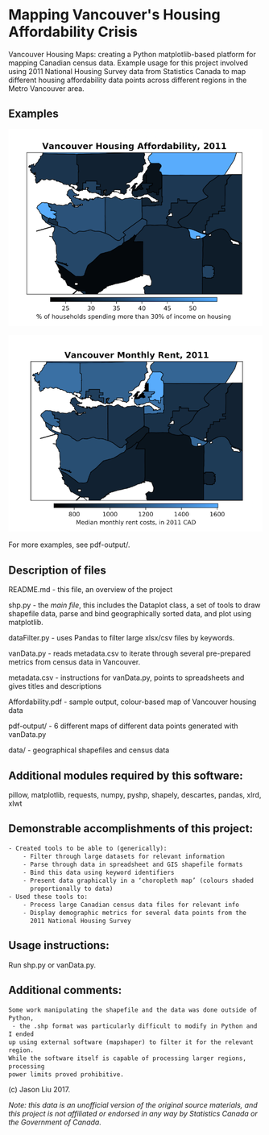 # Mapping Vancouver's Housing Affordability Crisis

Vancouver Housing Maps: creating a Python matplotlib-based platform for mapping Canadian census data. Example usage for this project involved using 2011 National Housing Survey data from Statistics Canada to map different housing affordability data points across different regions in the Metro Vancouver area.

## Examples

![Figure 1: Housing affordability.](images/affordability.png?raw=true)

![Figure 2: Median rents.](images/rents.png?raw=true)

For more examples, see pdf-output/.

## Description of files
   README.md - this file, an overview of the project

   shp.py - the *main file*, this includes the Dataplot class, a set of tools to 
            draw shapefile data, parse and bind geographically sorted data, and 
            plot using matplotlib.

   dataFilter.py - uses Pandas to filter large xlsx/csv files by keywords.
  
   vanData.py - reads metadata.csv to iterate through several pre-prepared
                metrics from census data in Vancouver.

   metadata.csv - instructions for vanData.py, points to spreadsheets and
                  gives titles and descriptions
   
   Affordability.pdf - sample output, colour-based map of Vancouver housing data
   
   pdf-output/ - 6 different maps of different data points generated with vanData.py
   
   data/ - geographical shapefiles and census data

## Additional modules required by this software: 
   pillow, matplotlib, requests, numpy, pyshp, shapely, descartes, pandas, xlrd, xlwt

## Demonstrable accomplishments of this project:
	- Created tools to be able to (generically):
		- Filter through large datasets for relevant information
		- Parse through data in spreadsheet and GIS shapefile formats
		- Bind this data using keyword identifiers
		- Present data graphically in a ‘choropleth map’ (colours shaded
		  proportionally to data)
	- Used these tools to:
		- Process large Canadian census data files for relevant info
		- Display demographic metrics for several data points from the
		  2011 National Housing Survey

## Usage instructions: 
  Run shp.py or vanData.py.

## Additional comments:
	Some work manipulating the shapefile and the data was done outside of Python,
	 - the .shp format was particularly difficult to modify in Python and I ended 
	up using external software (mapshaper) to filter it for the relevant region. 
	While the software itself is capable of processing larger regions, processing
	power limits proved prohibitive.


(c) Jason Liu 2017.

*Note: this data is an unofficial version of the original source materials, and this project is not affiliated or endorsed in any way by Statistics Canada or the Government of Canada.*
